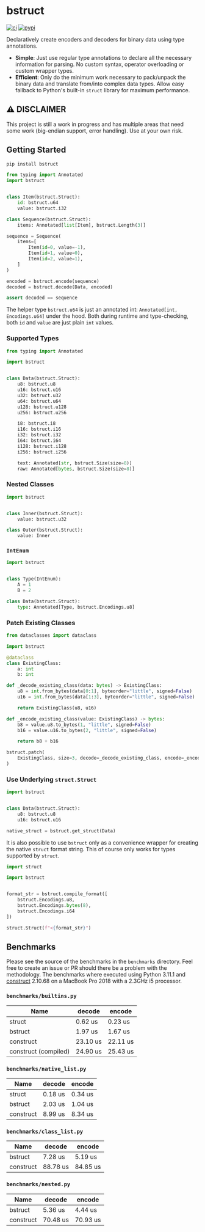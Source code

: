 # bstruct

[![ci](https://github.com/flxbe/bstruct/actions/workflows/ci.yml/badge.svg)](https://github.com/flxbe/bstruct/actions/workflows/ci.yml)
[![pypi](https://img.shields.io/pypi/v/bstruct)](https://pypi.org/project/bstruct/)

Declaratively create encoders and decoders for binary data using type annotations.

- **Simple**: Just use regular type annotations to declare all the necessary information for parsing.
  No custom syntax, operator overloading or custom wrapper types.
- **Efficient**: Only do the minimum work necessary to pack/unpack the binary data and translate from/into complex data types.
  Allow easy fallback to Python's built-in `struct` library for maximum performance.

## ⚠️ DISCLAIMER

This project is still a work in progress and has multiple areas that need some work (big-endian support, error handling).
Use at your own risk.

## Getting Started

```bash
pip install bstruct
```

```python
from typing import Annotated
import bstruct


class Item(bstruct.Struct):
    id: bstruct.u64
    value: bstruct.i32

class Sequence(bstruct.Struct):
    items: Annotated[list[Item], bstruct.Length(3)]

sequence = Sequence(
    items=[
        Item(id=0, value=-1),
        Item(id=1, value=0),
        Item(id=2, value=1),
    ]
)

encoded = bstruct.encode(sequence)
decoded = bstruct.decode(Data, encoded)

assert decoded == sequence
```

The helper type `bstruct.u64` is just an annotated int: `Annotated[int, Encodings.u64]` under the hood.
Both during runtime and type-checking, both `id` and `value` are just plain `int` values.

### Supported Types

```python
from typing import Annotated

import bstruct


class Data(bstruct.Struct):
    u8: bstruct.u8
    u16: bstruct.u16
    u32: bstruct.u32
    u64: bstruct.u64
    u128: bstruct.u128
    u256: bstruct.u256

    i8: bstruct.i8
    i16: bstruct.i16
    i32: bstruct.i32
    i64: bstruct.i64
    i128: bstruct.i128
    i256: bstruct.i256

    text: Annotated[str, bstruct.Size(size=8)]
    raw: Annotated[bytes, bstruct.Size(size=8)]
```

### Nested Classes

```python
import bstruct


class Inner(bstruct.Struct):
    value: bstruct.u32

class Outer(bstruct.Struct):
    value: Inner
```

### `IntEnum`

```python
import bstruct


class Type(IntEnum):
    A = 1
    B = 2

class Data(bstruct.Struct):
    type: Annotated[Type, bstruct.Encodings.u8]
```

### Patch Existing Classes

```python
from dataclasses import dataclass

import bstruct

@dataclass
class ExistingClass:
    a: int
    b: int

def _decode_existing_class(data: bytes) -> ExistingClass:
    u8 = int.from_bytes(data[0:1], byteorder="little", signed=False)
    u16 = int.from_bytes(data[1:3], byteorder="little", signed=False)

    return ExistingClass(u8, u16)

def _encode_existing_class(value: ExistingClass) -> bytes:
    b8 = value.u8.to_bytes(1, "little", signed=False)
    b16 = value.u16.to_bytes(2, "little", signed=False)

    return b8 + b16

bstruct.patch(
    ExistingClass, size=3, decode=_decode_existing_class, encode=_encode_existing_class
)

```

### Use Underlying `struct.Struct`

```python
import bstruct


class Data(bstruct.Struct):
    u8: bstruct.u8
    u16: bstruct.u16

native_struct = bstruct.get_struct(Data)
```

It is also possible to use `bstruct` only as a convenience wrapper for creating the native `struct` format string.
This of course only works for types supported by `struct`.

```python
import struct

import bstruct


format_str = bstruct.compile_format([
    bstruct.Encodings.u8,
    bstruct.Encodings.bytes(8),
    bstruct.Encodings.i64
])

struct.Struct(f"<{format_str}")
```

## Benchmarks

Please see the source of the benchmarks in the `benchmarks` directory.
Feel free to create an issue or PR should there be a problem with the methodology.
The benchmarks where executed using Python 3.11.1 and
[construct](https://pypi.org/project/construct/) 2.10.68
on a MacBook Pro 2018 with a 2.3GHz i5 processor.

### `benchmarks/builtins.py`

| Name                 | decode   | encode   |
| -------------------- | -------- | -------- |
| struct               | 0.62 us  | 0.23 us  |
| bstruct              | 1.97 us  | 1.67 us  |
| construct            | 23.10 us | 22.11 us |
| construct (compiled) | 24.90 us | 25.43 us |

### `benchmarks/native_list.py`

| Name      | decode  | encode  |
| --------- | ------- | ------- |
| struct    | 0.18 us | 0.34 us |
| bstruct   | 2.03 us | 1.04 us |
| construct | 8.99 us | 8.34 us |

### `benchmarks/class_list.py`

| Name      | decode   | encode   |
| --------- | -------- | -------- |
| bstruct   | 7.28 us  | 5.19 us  |
| construct | 88.78 us | 84.85 us |

### `benchmarks/nested.py`

| Name      | decode   | encode   |
| --------- | -------- | -------- |
| bstruct   | 5.36 us  | 4.44 us  |
| construct | 70.48 us | 70.93 us |
